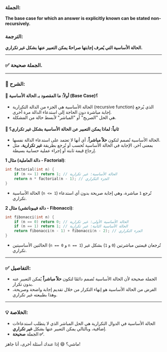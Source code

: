 ### الجملة:
**The base case for which an answer is explicitly known can be stated non-recursively.**

### الترجمة:
**الحالة الأساسية التي يُعرف إجابتها صراحةً يمكن التعبير عنها بشكل غير تكراري.**

---

### ✅ الجملة **صحيحة**.

---

### 📘 الشرح:

#### 📌 أولاً: ما المقصود بـ **الحالة الأساسية (Base Case)**؟
- الحالة الأساسية هي الجزء من الدالة التكرارية (recursive function) الذي يُرجع إجابة مباشرة دون الحاجة إلى استدعاء الدالة مرة أخرى.
- هي الحل "الصريح" أو "المباشر" لأبسط حالة من المشكلة.

#### 📌 ثانياً: لماذا يمكن التعبير عن الحالة الأساسية بشكل غير تكراري؟
- الحالة الأساسية تُصمم لتكون **حلاً مباشراً**، أي أنها لا تعتمد على استدعاء الدالة نفسها.
- بمعنى آخر، الإجابة في الحالة الأساسية تُحسب أو تُرجع بطريقة **غير تكرارية**، مثل إرجاع قيمة ثابتة أو إجراء عملية حسابية بسيطة.

**مثال 1 (دالة العاملية - Factorial)**:
```cpp
int factorial(int n) {
    if (n <= 1) return 1; // الحالة الأساسية: غير تكرارية
    return n * factorial(n - 1); // الجزء التكراري
}
```
- الحالة الأساسية (`n <= 1`) تُرجع `1` مباشرة، وهي إجابة صريحة بدون أي استدعاء تكراري.

**مثال 2 (دالة فيبوناتشي - Fibonacci)**:
```cpp
int fibonacci(int n) {
    if (n == 0) return 0; // الحالة الأساسية الأولى: غير تكرارية
    if (n == 1) return 1; // الحالة الأساسية الثانية: غير تكرارية
    return fibonacci(n - 1) + fibonacci(n - 2); // الجزء التكراري
}
```
- الحالتين الأساسيتين (`n == 0` و `n == 1`) تُرجعان قيمتين مباشرتين (`0` و `1`) بشكل غير تكراري.

---

### ✅ التفاصيل:
- الجملة صحيحة لأن الحالة الأساسية تُصمم دائمًا لتكون **حلاً مباشراً** يُمكن التعبير عنه بدون تكرار.
- الغرض من الحالة الأساسية هو إنهاء التكرار من خلال تقديم إجابة واضحة وصريحة، وهذا بطبيعته غير تكراري.

---

### 💡 الخلاصة:
- الحالة الأساسية في الدوال التكرارية هي الحل المباشر الذي لا يتطلب استدعاءات إضافية، وبالتالي يمكن التعبير عنها بشكل **غير تكراري**.
- الجملة **صحيحة ✅**.

ماشي؟ 😄 إذا عندك أسئلة أخرى، أنا جاهز!
